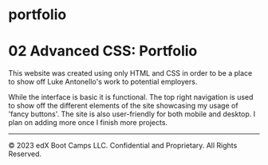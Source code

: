 # portfolio
# 02 Advanced CSS: Portfolio

This website was created using only HTML and CSS in order to be a place to show off Luke Antonello's work to potential employers. 

While the interface is basic it is functional. The top right navigation is used to show off the different elements of the site showcasing my usage of 'fancy buttons'. The site is also user-friendly for both mobile and desktop. I plan on adding more once I finish more projects. 
- - -
© 2023 edX Boot Camps LLC. Confidential and Proprietary. All Rights Reserved.
